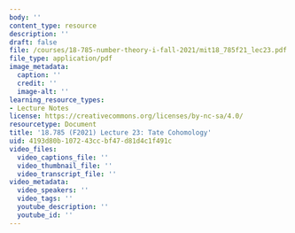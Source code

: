 ```yaml
---
body: ''
content_type: resource
description: ''
draft: false
file: /courses/18-785-number-theory-i-fall-2021/mit18_785f21_lec23.pdf
file_type: application/pdf
image_metadata:
  caption: ''
  credit: ''
  image-alt: ''
learning_resource_types:
- Lecture Notes
license: https://creativecommons.org/licenses/by-nc-sa/4.0/
resourcetype: Document
title: '18.785 (F2021) Lecture 23: Tate Cohomology'
uid: 4193d80b-1072-43cc-bf47-d81d4c1f491c
video_files:
  video_captions_file: ''
  video_thumbnail_file: ''
  video_transcript_file: ''
video_metadata:
  video_speakers: ''
  video_tags: ''
  youtube_description: ''
  youtube_id: ''
---
```

